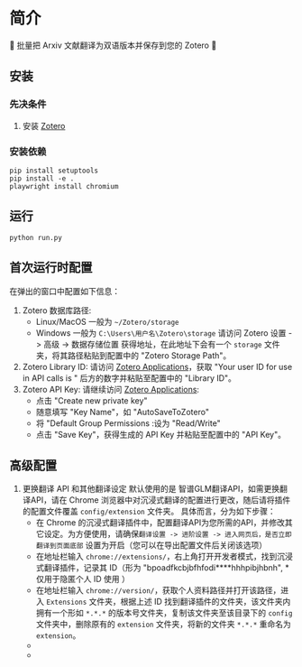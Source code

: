 # 简介
🚀 批量把 Arxiv 文献翻译为双语版本并保存到您的 Zotero 🚀

## 安装
### 先决条件
1. 安装 [Zotero](https://www.zotero.org/download/) 

### 安装依赖
```
pip install setuptools
pip install -e .
playwright install chromium
```

## 运行
```
python run.py
```

## 首次运行时配置
在弹出的窗口中配置如下信息：
1. Zotero 数据库路径: 
   - Linux/MacOS 一般为 `~/Zotero/storage`
   - Windows 一般为 `C:\Users\用户名\Zotero\storage`
   请访问 Zotero 设置 -> 高级 -> 数据存储位置 获得地址，在此地址下会有一个 `storage` 文件夹，将其路径粘贴到配置中的 "Zotero Storage Path"。
2. Zotero Library ID: 
   请访问 [Zotero Applications](https://www.zotero.org/settings/security#applications)，获取 "Your user ID for use in API calls is " 后方的数字并粘贴至配置中的 "Library ID"。
3. Zotero API Key: 
   请继续访问 [Zotero Applications](https://www.zotero.org/settings/security#applications):
   - 点击 "Create new private key"
   - 随意填写 "Key Name"，如 "AutoSaveToZotero"
   - 将 "Default Group Permissions :设为 "Read/Write"
   - 点击 "Save Key"，获得生成的 API Key 并粘贴至配置中的 "API Key"。

## 高级配置
1. 更换翻译 API 和其他翻译设定
    默认使用的是 智谱GLM翻译API，如需更换翻译API，请在 Chrome 浏览器中对沉浸式翻译的配置进行更改，随后请将插件的配置文件覆盖 `config/extension` 文件夹。
    具体而言，分为如下步骤：
    - 在 Chrome 的沉浸式翻译插件中，配置翻译API为您所需的API，并修改其它设定。为方便使用，请确保`翻译设置 -> 进阶设置 -> 进入网页后，是否立即翻译到页面底部` 设置为开启（您可以在导出配置文件后关闭该选项）
    - 在地址栏输入 `chrome://extensions/`，右上角打开开发者模式，找到沉浸式翻译插件，记录其 ID（形为 "bpoadfkcbjbfhfodi****hhhpibjhbnh", * 仅用于隐匿个人 ID 使用 ）
    - 在地址栏输入 `chrome://version/`，获取个人资料路径并打开该路径，进入 `Extensions` 文件夹，根据上述 ID 找到翻译插件的文件夹，该文件夹内拥有一个形如 `*.*.*` 的版本号文件夹，复制该文件夹至该目录下的 `config` 文件夹中，删除原有的 `extension` 文件夹，将新的文件夹 `*.*.*` 重命名为 `extension`。
    - 
    - 